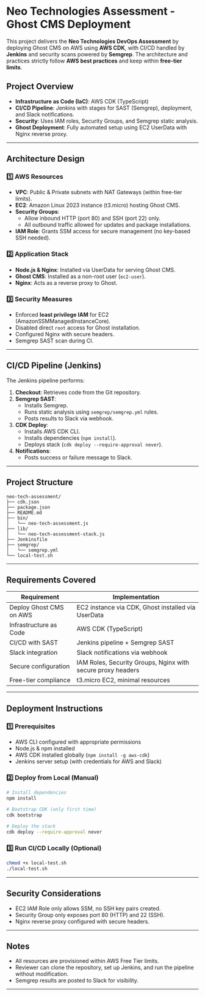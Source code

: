 
# Neo Technologies Assessment - Ghost CMS Deployment

This project delivers the **Neo Technologies DevOps Assessment** by deploying Ghost CMS on AWS using **AWS CDK**, with CI/CD handled by **Jenkins** and security scans powered by **Semgrep**. The architecture and practices strictly follow **AWS best practices** and keep within **free-tier limits**.

##  Project Overview

- **Infrastructure as Code (IaC)**: AWS CDK (TypeScript)
- **CI/CD Pipeline**: Jenkins with stages for SAST (Semgrep), deployment, and Slack notifications.
- **Security**: Uses IAM roles, Security Groups, and Semgrep static analysis.
- **Ghost Deployment**: Fully automated setup using EC2 UserData with Nginx reverse proxy.

---

##  Architecture Design

### 1️⃣ AWS Resources
- **VPC**: Public & Private subnets with NAT Gateways (within free-tier limits).
- **EC2**: Amazon Linux 2023 instance (t3.micro) hosting Ghost CMS.
- **Security Groups**:
  - Allow inbound HTTP (port 80) and SSH (port 22) only.
  - All outbound traffic allowed for updates and package installations.
- **IAM Role**: Grants SSM access for secure management (no key-based SSH needed).

### 2️⃣ Application Stack
- **Node.js & Nginx**: Installed via UserData for serving Ghost CMS.
- **Ghost CMS**: Installed as a non-root user (`ec2-user`).
- **Nginx**: Acts as a reverse proxy to Ghost.

### 3️⃣ Security Measures
- Enforced **least privilege IAM** for EC2 (AmazonSSMManagedInstanceCore).
- Disabled direct `root` access for Ghost installation.
- Configured Nginx with secure headers.
- Semgrep SAST scan during CI.

---

##  CI/CD Pipeline (Jenkins)

The Jenkins pipeline performs:
1. **Checkout**: Retrieves code from the Git repository.
2. **Semgrep SAST**:
   - Installs Semgrep.
   - Runs static analysis using `semgrep/semgrep.yml` rules.
   - Posts results to Slack via webhook.
3. **CDK Deploy**:
   - Installs AWS CDK CLI.
   - Installs dependencies (`npm install`).
   - Deploys stack (`cdk deploy --require-approval never`).
4. **Notifications**:
   - Posts success or failure message to Slack.

---

##  Project Structure

```
neo-tech-assessment/
├── cdk.json
├── package.json
├── README.md
├── bin/
│   └── neo-tech-assessment.js
├── lib/
│   └── neo-tech-assessment-stack.js
├── Jenkinsfile
├── semgrep/
│   └── semgrep.yml
└── local-test.sh
```

---

##  Requirements Covered

| Requirement                       | Implementation                                                |
|------------------------------------|----------------------------------------------------------------|
| Deploy Ghost CMS on AWS           | EC2 instance via CDK, Ghost installed via UserData            |
| Infrastructure as Code            | AWS CDK (TypeScript)                                          |
| CI/CD with SAST                   | Jenkins pipeline + Semgrep SAST                               |
| Slack integration                 | Slack notifications via webhook                               |
| Secure configuration              | IAM Roles, Security Groups, Nginx with secure proxy headers   |
| Free-tier compliance              | t3.micro EC2, minimal resources                               |

---

##  Deployment Instructions

### 1️⃣ Prerequisites
- AWS CLI configured with appropriate permissions
- Node.js & npm installed
- AWS CDK installed globally (`npm install -g aws-cdk`)
- Jenkins server setup (with credentials for AWS and Slack)

### 2️⃣ Deploy from Local (Manual)
```bash
# Install dependencies
npm install

# Bootstrap CDK (only first time)
cdk bootstrap

# Deploy the stack
cdk deploy --require-approval never
```

### 3️⃣ Run CI/CD Locally (Optional)
```bash
chmod +x local-test.sh
./local-test.sh
```

---

##  Security Considerations
- EC2 IAM Role only allows SSM, no SSH key pairs created.
- Security Group only exposes port 80 (HTTP) and 22 (SSH).
- Nginx reverse proxy configured with secure headers.

---

##  Notes
- All resources are provisioned within AWS Free Tier limits.
- Reviewer can clone the repository, set up Jenkins, and run the pipeline without modification.
- Semgrep results are posted to Slack for visibility.

---
